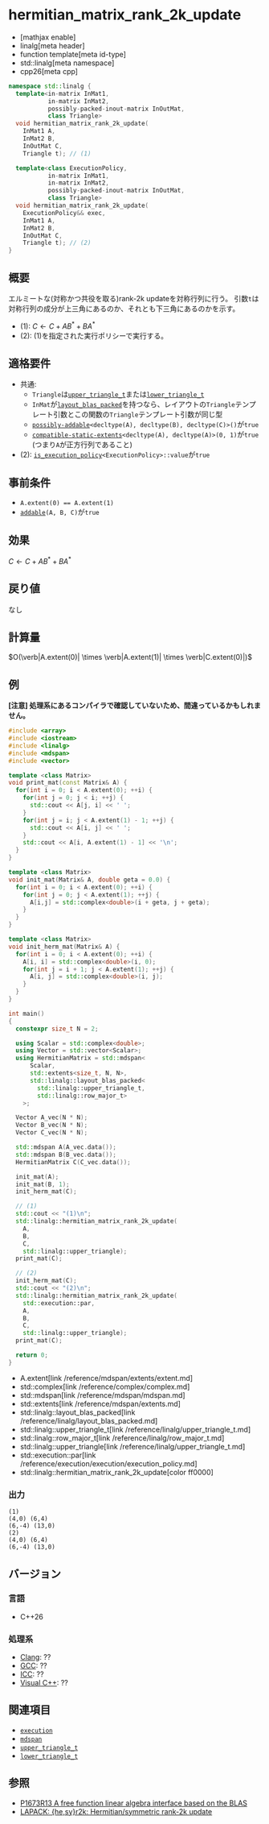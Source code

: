 # hermitian_matrix_rank_2k_update


* [mathjax enable]
* linalg[meta header]
* function template[meta id-type]
* std::linalg[meta namespace]
* cpp26[meta cpp]


```cpp
namespace std::linalg {
  template<in-matrix InMat1,
           in-matrix InMat2,
           possibly-packed-inout-matrix InOutMat,
           class Triangle>
  void hermitian_matrix_rank_2k_update(
    InMat1 A,
    InMat2 B,
    InOutMat C,
    Triangle t); // (1)

  template<class ExecutionPolicy,
           in-matrix InMat1,
           in-matrix InMat2,
           possibly-packed-inout-matrix InOutMat,
           class Triangle>
  void hermitian_matrix_rank_2k_update(
    ExecutionPolicy&& exec,
    InMat1 A,
    InMat2 B,
    InOutMat C,
    Triangle t); // (2)
}
```


## 概要
エルミートな(対称かつ共役を取る)rank-2k updateを対称行列に行う。
引数`t`は対称行列の成分が上三角にあるのか、それとも下三角にあるのかを示す。

- (1): $C \leftarrow C + AB^* + BA^*$
- (2): (1)を指定された実行ポリシーで実行する。


## 適格要件
- 共通:
    + `Triangle`は[`upper_triangle_t`](upper_triangle_t.md)または[`lower_triangle_t`](lower_triangle_t.md)
    + `InMat`が[`layout_blas_packed`](layout_blas_packed.md)を持つなら、レイアウトの`Triangle`テンプレート引数とこの関数の`Triangle`テンプレート引数が同じ型
    + [`possibly-addable`](possibly-addable.md)`<decltype(A), decltype(B), decltype(C)>()`が`true`
    + [`compatible-static-extents`](compatible-static-extents.md)`<decltype(A), decltype(A)>(0, 1)`が`true` (つまり`A`が正方行列であること)
- (2): [`is_execution_policy`](/reference/execution/is_execution_policy.md)`<ExecutionPolicy>::value`が`true`


## 事前条件
- `A.extent(0) == A.extent(1)`
- [`addable`](addable.md)`(A, B, C)`が`true`


## 効果
$C \leftarrow C + AB^* + BA^*$


## 戻り値
なし


## 計算量
$O(\verb|A.extent(0)| \times \verb|A.extent(1)| \times \verb|C.extent(0)|)$


## 例
**[注意] 処理系にあるコンパイラで確認していないため、間違っているかもしれません。**

```cpp example
#include <array>
#include <iostream>
#include <linalg>
#include <mdspan>
#include <vector>

template <class Matrix>
void print_mat(const Matrix& A) {
  for(int i = 0; i < A.extent(0); ++i) {
    for(int j = 0; j < i; ++j) {
      std::cout << A[j, i] << ' ';
    }
    for(int j = i; j < A.extent(1) - 1; ++j) {
      std::cout << A[i, j] << ' ';
    }
    std::cout << A[i, A.extent(1) - 1] << '\n';
  }
}

template <class Matrix>
void init_mat(Matrix& A, double geta = 0.0) {
  for(int i = 0; i < A.extent(0); ++i) {
    for(int j = 0; j < A.extent(1); ++j) {
      A[i,j] = std::complex<double>(i + geta, j + geta);
    }
  }
}

template <class Matrix>
void init_herm_mat(Matrix& A) {
  for(int i = 0; i < A.extent(0); ++i) {
    A[i, i] = std::complex<double>(i, 0);
    for(int j = i + 1; j < A.extent(1); ++j) {
      A[i, j] = std::complex<double>(i, j);
    }
  }
}

int main()
{
  constexpr size_t N = 2;

  using Scalar = std::complex<double>;
  using Vector = std::vector<Scalar>;
  using HermitianMatrix = std::mdspan<
      Scalar,
      std::extents<size_t, N, N>,
      std::linalg::layout_blas_packed<
        std::linalg::upper_triangle_t,
        std::linalg::row_major_t>
    >;

  Vector A_vec(N * N);
  Vector B_vec(N * N);
  Vector C_vec(N * N);

  std::mdspan A(A_vec.data());
  std::mdspan B(B_vec.data());
  HermitianMatrix C(C_vec.data());

  init_mat(A);
  init_mat(B, 1);
  init_herm_mat(C);

  // (1)
  std::cout << "(1)\n";
  std::linalg::hermitian_matrix_rank_2k_update(
    A,
    B,
    C,
    std::linalg::upper_triangle);
  print_mat(C);

  // (2)
  init_herm_mat(C);
  std::cout << "(2)\n";
  std::linalg::hermitian_matrix_rank_2k_update(
    std::execution::par,
    A,
    B,
    C,
    std::linalg::upper_triangle);
  print_mat(C);

  return 0;
}
```
* A.extent[link /reference/mdspan/extents/extent.md]
* std::complex[link /reference/complex/complex.md]
* std::mdspan[link /reference/mdspan/mdspan.md]
* std::extents[link /reference/mdspan/extents.md]
* std::linalg::layout_blas_packed[link /reference/linalg/layout_blas_packed.md]
* std::linalg::upper_triangle_t[link /reference/linalg/upper_triangle_t.md]
* std::linalg::row_major_t[link /reference/linalg/row_major_t.md]
* std::linalg::upper_triangle[link /reference/linalg/upper_triangle_t.md]
* std::execution::par[link /reference/execution/execution/execution_policy.md]
* std::linalg::hermitian_matrix_rank_2k_update[color ff0000]


### 出力
```
(1)
(4,0) (6,4)
(6,-4) (13,0)
(2)
(4,0) (6,4)
(6,-4) (13,0)
```


## バージョン
### 言語
- C++26

### 処理系
- [Clang](/implementation.md#clang): ??
- [GCC](/implementation.md#gcc): ??
- [ICC](/implementation.md#icc): ??
- [Visual C++](/implementation.md#visual_cpp): ??


## 関連項目
- [`execution`](/reference/execution.md)
- [`mdspan`](/reference/mdspan.md)
- [`upper_triangle_t`](upper_triangle_t.md)
- [`lower_triangle_t`](lower_triangle_t.md)


## 参照
- [P1673R13 A free function linear algebra interface based on the BLAS](https://www.open-std.org/jtc1/sc22/wg21/docs/papers/2023/p1673r13.html)
- [LAPACK: {he,sy}r2k: Hermitian/symmetric rank-2k update](https://netlib.org/lapack/explore-html/d8/d94/group__her2k.html)

